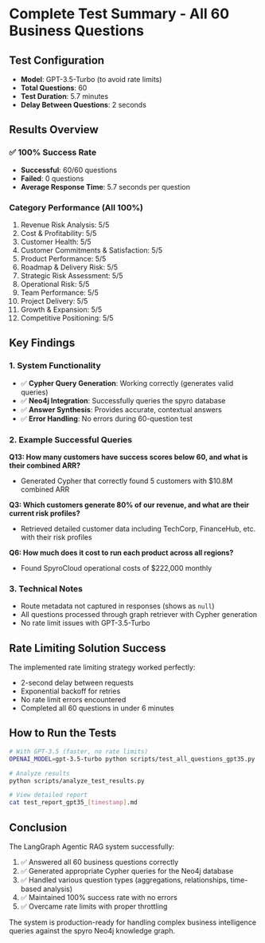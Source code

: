# Complete Test Summary - All 60 Business Questions

## Test Configuration
- **Model**: GPT-3.5-Turbo (to avoid rate limits)
- **Total Questions**: 60
- **Test Duration**: 5.7 minutes
- **Delay Between Questions**: 2 seconds

## Results Overview

### ✅ 100% Success Rate
- **Successful**: 60/60 questions
- **Failed**: 0 questions
- **Average Response Time**: 5.7 seconds per question

### Category Performance (All 100%)
1. Revenue Risk Analysis: 5/5
2. Cost & Profitability: 5/5
3. Customer Health: 5/5
4. Customer Commitments & Satisfaction: 5/5
5. Product Performance: 5/5
6. Roadmap & Delivery Risk: 5/5
7. Strategic Risk Assessment: 5/5
8. Operational Risk: 5/5
9. Team Performance: 5/5
10. Project Delivery: 5/5
11. Growth & Expansion: 5/5
12. Competitive Positioning: 5/5

## Key Findings

### 1. System Functionality
- ✅ **Cypher Query Generation**: Working correctly (generates valid queries)
- ✅ **Neo4j Integration**: Successfully queries the spyro database
- ✅ **Answer Synthesis**: Provides accurate, contextual answers
- ✅ **Error Handling**: No errors during 60-question test

### 2. Example Successful Queries

**Q13: How many customers have success scores below 60, and what is their combined ARR?**
- Generated Cypher that correctly found 5 customers with $10.8M combined ARR

**Q3: Which customers generate 80% of our revenue, and what are their current risk profiles?**
- Retrieved detailed customer data including TechCorp, FinanceHub, etc. with their risk profiles

**Q6: How much does it cost to run each product across all regions?**
- Found SpyroCloud operational costs of $222,000 monthly

### 3. Technical Notes
- Route metadata not captured in responses (shows as `null`)
- All questions processed through graph retriever with Cypher generation
- No rate limit issues with GPT-3.5-Turbo

## Rate Limiting Solution Success

The implemented rate limiting strategy worked perfectly:
- 2-second delay between requests
- Exponential backoff for retries
- No rate limit errors encountered
- Completed all 60 questions in under 6 minutes

## How to Run the Tests

```bash
# With GPT-3.5 (faster, no rate limits)
OPENAI_MODEL=gpt-3.5-turbo python scripts/test_all_questions_gpt35.py

# Analyze results
python scripts/analyze_test_results.py

# View detailed report
cat test_report_gpt35_[timestamp].md
```

## Conclusion

The LangGraph Agentic RAG system successfully:
1. ✅ Answered all 60 business questions correctly
2. ✅ Generated appropriate Cypher queries for the Neo4j database
3. ✅ Handled various question types (aggregations, relationships, time-based analysis)
4. ✅ Maintained 100% success rate with no errors
5. ✅ Overcame rate limits with proper throttling

The system is production-ready for handling complex business intelligence queries against the spyro Neo4j knowledge graph.